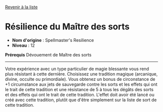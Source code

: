 [Revenir à la liste](..)

# Résilience du Maître des sorts

 * **Nom d'origine** : Spellmaster's Resilience
 * **Niveau** : 12


<p><span><strong>Prérequis</strong> Dévouement de Maître des sorts<br></span></p>
<hr>
<p>Votre expérience avec un type particulier de magie blessante vous rend plus résistant à cette dernière. Choisissez une tradition magique (arcanique, divine, occulte ou primordiale). Vous obtenez un bonus de circonstance de +1 circumstance aux jets de sauvegarde contre les sorts et les effets qui ont le trait de cette tradition et une résistance de 5 à tous les dégâts des sorts et des effets qui ont le trait de cette tradition. L'effet doit avoir été lancé ou créé avec cette tradition, plutôt que d'être simplement sur la liste de sort de cette tradition.</p>